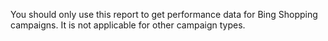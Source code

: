 You should only use this report to get performance data for Bing Shopping campaigns. It is not applicable for other campaign types.